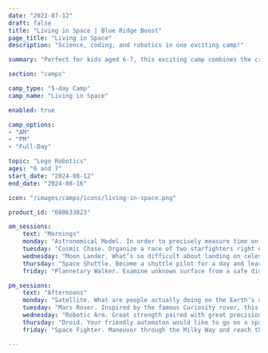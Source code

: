 ```yaml
---
date: "2021-07-12"
draft: false
title: "Living in Space | Blue Ridge Boost"
page_title: "Living in Space"
description: "Science, coding, and robotics in one exciting camp!"

summary: "Perfect for kids aged 6-7, this exciting camp combines the creative power of LEGO with the thrilling world of space exploration. Campers will build and program their own space-themed robots using LEGO WeDo kits, engage in team missions that simulate real-life space challenges, and learn about the science of space travel from expert STEM educators. Sign up now to give your young astronaut a summer filled with innovation, teamwork, and interstellar adventure! 🚀🛠️"

section: "camps"

camp_type: "5-day Camp"
camp_name: "Living in Space"

enabled: true

camp_options: 
- "AM"
- "PM"
- "Full-Day"

topic: "Lego Robotics"
ages: "6 and 7"
start_date: "2024-08-12"
end_date: "2024-08-16"

icon: "/images/camps/icons/living-in-space.png"

product_id: "680633823"

am_sessions:
    text: "Mornings"
    monday: "Astronomical Model. In order to precisely measure time on Earth, people have been observing the movement of Sun and Moon. Learn the ancient method of determining time and count the passing with the help of built-in color sensor."
    tuesday: "Cosmic Chase. Organize a race of two starfighters right on your desk. You’ll build the entire construction from scratch, yet you won’t be able to predict the outcome of this race. How come? Randomness at work."
    wednesday: "Moon Lander. What’s so difficult about landing on celestial bodies? Create your own lander to find out what were the main challenges to landing on the Moon and learn about the most famous landing in the man’s history executed by Apollo 11."
    thursday: "Space Shuttle. Become a shuttle pilot for a day and learn what dangers await astronauts in space. Start with printing a map to the stars, build your space flight simulator, activate it with code and make sure to avoid obstacles in front of you."
    friday: "Plannetary Walker. Examine unknown surface from a safe distance. Hop on the surface walker, which steadily advances forward - unless there’s an obstacle in its way. Can you think of an animal that walks in a similar manner?"

pm_sessions:
    text: "Afternoons"
    monday: "Satellite. What are people actually doing on the Earth’s orbit? And what exactly is a satellite? Learn all about it by building a model featuring a space shuttle, a satellite, and a rotating base. Next: code it and make them spin!"
    tuesday: "Mars Rover. Inspired by the famous Curiosity rover, this robot will be your guide to Mars. It’s well equipped for it, too: it’s movement is slow and accurate, it has rotating sensors and an adjustable arm. Are you ready for this mission?"
    wednesday: "Robotic Arm. Great strength paired with great precision is sometimes beyond humans’ reach. That’s where robots step in. Build and program a robotic arm to learn how high-tech machines aid people in laboratories, warehouses, or in space"
    thursday: "Droid. Your friendly automaton would like to go on a space walk. Make it happen by assembling its gear transmission and creating the activation program, then find out what inspires modern engineers to design new robots."
    friday: "Space Fighter. Maneuver through the Milky Way and reach the end of galaxy onboard this amazing fighter. Although it’s not doable in real life yet, it wouldn’t be the first time science fiction influenced the imagination of real-life engineers."

---
```

